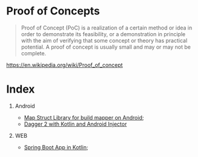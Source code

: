 # Proof of Concepts

> Proof of Concept (PoC) is a realization of a certain method or idea in order to demonstrate its feasibility, or a demonstration in principle with the aim of verifying that some concept or theory has practical potential. A proof of concept is usually small and may or may not be complete.

https://en.wikipedia.org/wiki/Proof_of_concept

# Index
1. Android
    * [Map Struct Library for build mapper on Android](https://github.com/edsilfer/prove-of-concepts/tree/master/android-lib-map-struct);
    * [Dagger 2 with Kotlin and Android Injector](https://github.com/edsilfer/proof-of-concepts/tree/master/android-dagger2-sample)
  
2. WEB
    * [Spring Boot App in Kotlin](https://github.com/edsilfer/prove-of-concepts/tree/master/kotlin-spting-boot);
